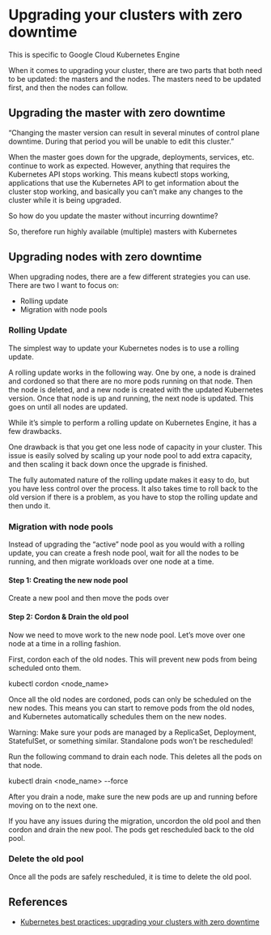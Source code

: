 # Upgrading your clusters with zero downtime

This is specific to Google Cloud Kubernetes Engine

When it comes to upgrading your cluster, there are two parts that both need to be updated: the masters and the nodes. The masters need to be updated first, and then the nodes can follow. 

## Upgrading the master with zero downtime

“Changing the master version can result in several minutes of control plane downtime. During that period you will be unable to edit this cluster.”

When the master goes down for the upgrade, deployments, services, etc. continue to work as expected. However, anything that requires the Kubernetes API stops working. This means kubectl stops working, applications that use the Kubernetes API to get information about the cluster stop working, and basically you can’t make any changes to the cluster while it is being upgraded.

So how do you update the master without incurring downtime?

So, therefore run highly available (multiple) masters with Kubernetes

## Upgrading nodes with zero downtime

When upgrading nodes, there are a few different strategies you can use. There are two I want to focus on: 

- Rolling update
- Migration with node pools

### Rolling Update

The simplest way to update your Kubernetes nodes is to use a rolling update.

A rolling update works in the following way. One by one, a node is drained and cordoned so that there are no more pods running on that node. Then the node is deleted, and a new node is created with the updated Kubernetes version. Once that node is up and running, the next node is updated. This goes on until all nodes are updated.

While it’s simple to perform a rolling update on Kubernetes Engine, it has a few drawbacks.

One drawback is that you get one less node of capacity in your cluster. This issue is easily solved by scaling up your node pool to add extra capacity, and then scaling it back down once the upgrade is finished.

The fully automated nature of the rolling update makes it easy to do, but you have less control over the process. It also takes time to roll back to the old version if there is a problem, as you have to stop the rolling update and then undo it.

### Migration with node pools

Instead of upgrading the “active” node pool as you would with a rolling update, you can create a fresh node pool, wait for all the nodes to be running, and then migrate workloads over one node at a time.

#### Step 1: Creating the new node pool

Create a new pool and then move the pods over

#### Step 2: Cordon & Drain the old pool

Now we need to move work to the new node pool. Let’s move over one node at a time in a rolling fashion.

First, cordon each of the old nodes. This will prevent new pods from being scheduled onto them.

   kubectl cordon <node_name>

Once all the old nodes are cordoned, pods can only be scheduled on the new nodes. This means you can start to remove pods from the old nodes, and Kubernetes automatically schedules them on the new nodes.

Warning: Make sure your pods are managed by a ReplicaSet, Deployment, StatefulSet, or something similar. Standalone pods won’t be rescheduled!

Run the following command to drain each node. This deletes all the pods on that node.

   kubectl drain <node_name> --force

After you drain a node, make sure the new pods are up and running before moving on to the next one.

If you have any issues during the migration, uncordon the old pool and then cordon and drain the new pool. The pods get rescheduled back to the old pool.

### Delete the old pool

Once all the pods are safely rescheduled, it is time to delete the old pool.

## References

- [Kubernetes best practices: upgrading your clusters with zero downtime](https://cloud.google.com/blog/products/gcp/kubernetes-best-practices-upgrading-your-clusters-with-zero-downtime)
